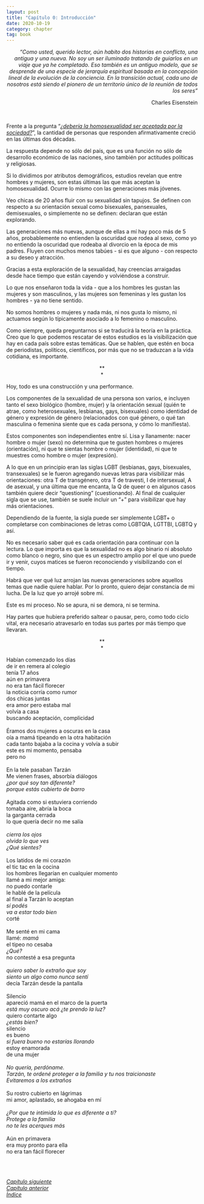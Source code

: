 ```yaml
---
layout: post
title: "Capítulo 0: Introducción"
date: 2020-10-19
category: chapter
tag: book
---
```


<p style="text-align: right">
<em>“Como usted, querido lector, aún habito dos historias en conflicto, una antigua y una nueva. No soy un ser iluminado tratando de guiarlos en un viaje que ya he completado. Eso también es un antiguo modelo, que se desprende de una especie de jerarquía espiritual basada en la concepción lineal de la evolución de la conciencia. En la transición actual, cada uno de nosotros está siendo el pionero de un territorio único de la reunión de todos los seres”</em></p>


<p style="text-align: right">
Charles Eisenstein</p>
<br>

Frente a la pregunta “_[¿debería la homosexualidad ser aceptada por la sociedad?](https://www.pewresearch.org/global/2020/06/25/global-divide-on-homosexuality-persists/)_”, la cantidad de personas que responden afirmativamente creció en las últimas dos décadas.

La respuesta depende no sólo del país, que es una función no sólo de desarrollo económico de las naciones, sino también por actitudes políticas y religiosas.

Si lo dividimos por atributos demográficos, estudios revelan que entre hombres y mujeres, son estas últimas las que más aceptan la homosexualidad. Ocurre lo mismo con las generaciones más jóvenes.

Veo chicas de 20 años fluir con su sexualidad sin tapujos. Se definen con respecto a su orientación sexual como bisexuales, pansexuales, demisexuales, o simplemente no se definen: declaran que están explorando.

Las generaciones más nuevas, aunque de ellas a mí hay poco más de 5 años, probablemente no entienden la oscuridad que rodea al sexo, como yo no entiendo la oscuridad que rodeaba al divorcio en la época de mis padres. Fluyen con muchos menos tabúes - si es que alguno - con respecto a su deseo y atracción.

Gracias a esta exploración de la sexualidad, hay creencias arraigadas desde hace tiempo que están cayendo y volviéndose a construir.

Lo que nos enseñaron toda la vida - que a los hombres les gustan las mujeres y son masculinos, y las mujeres son femeninas y les gustan los hombres - ya no tiene sentido.

No somos hombres o mujeres y nada más, ni nos gusta lo mismo, ni actuamos según lo típicamente asociado a lo femenino o masculino.

Como siempre, queda preguntarnos si se traducirá la teoría en la práctica. Creo que lo que podemos rescatar de estos estudios es la visibilización que hay en cada país sobre estas temáticas. Que se hablen, que estén en boca de periodistas, políticos, científicos, por más que no se traduzcan a la vida cotidiana, es importante.

<p style="text-align: center;">
**<br>
*<br>
</p>


Hoy, todo es una construcción y una performance.

Los componentes de la sexualidad de una persona son varios, e incluyen tanto el sexo biológico (hombre, mujer) y la orientación sexual (quién te atrae, como heterosexuales, lesbianas, gays, bisexuales) como identidad de género y expresión de género (relacionados con qué género, o qué tan masculina o femenina siente que es cada persona, y cómo lo manifiesta).

Estos componentes son independientes entre sí. Lisa y llanamente: nacer hombre o mujer (sexo) no determina que te gusten hombres o mujeres (orientación), ni que te sientas hombre o mujer (identidad), ni que te muestres como hombre o mujer (expresión).

A lo que en un principio eran las siglas LGBT (lesbianas, gays, bisexuales, transexuales) se le fueron agregando nuevas letras para visibilizar más orientaciones: otra T de transgénero, otra T de travesti, I de intersexual, A de asexual, y una última que me encanta, la Q de queer o en algunos casos también quiere decir “questioning” (cuestionando). Al final de cualquier sigla que se use, también se suele incluir un “+” para visibilizar que hay más orientaciones.

Dependiendo de la fuente, la sigla puede ser simplemente LGBT+ o completarse con combinaciones de letras como LGBTQIA, LGTTBI, LGBTQ y así.

No es necesario saber qué es cada orientación para continuar con la lectura. Lo que importa es que la sexualidad no es algo binario ni absoluto como blanco o negro, sino que es un espectro amplio por el que uno puede ir y venir, cuyos matices se fueron reconociendo y visibilizando con el tiempo.

Habrá que ver qué luz arrojan las nuevas generaciones sobre aquellos temas que nadie quiere hablar. Por lo pronto, quiero dejar constancia de mi lucha. De la luz que yo arrojé sobre mí.

Este es mi proceso. No se apura, ni se demora, ni se termina.

Hay partes que hubiera preferido saltear o pausar, pero, como todo ciclo vital, era necesario atravesarlo en todas sus partes por más tiempo que llevaran.

<p style="text-align: center;">
**<br>
*<br>
</p>


Habían comenzado los días<br>
de ir en remera al colegio<br>
tenía 17 años<br>
aún en primavera<br>
no era tan fácil florecer<br>
la noticia corría como rumor<br>
dos chicas juntas<br>
era amor pero estaba mal<br>
volvía a casa<br>
buscando aceptación, complicidad<br>
<br>
Éramos dos mujeres a oscuras en la casa<br>
oía a mamá tipeando en la otra habitación<br>
cada tanto bajaba  a la cocina y volvía a subir<br>
este es mi momento, pensaba<br>
pero no<br>
<br>
En la tele pasaban Tarzán<br>
Me vienen frases, absorbía  diálogos<br>
_¿por qué soy tan diferente?_<br>
_porque estás cubierto de barro_<br>
<br>
Agitada como si estuviera corriendo<br>
tomaba aire, abría la boca<br>
la garganta cerrada<br>
lo que quería decir no me salía<br>
<br>
_cierra los ojos_<br>
_olvida lo que ves_<br>
_¿Qué sientes?_<br>
<br>
Los latidos de mi corazón<br>
el tic tac en la cocina<br>
los hombres llegarían en cualquier momento<br>
llamé a mi mejor amiga:<br>
no puedo contarle<br>
le hablé de la película<br>
al final a Tarzán lo aceptan<br>
_sí podés_<br>
_va a estar todo bien_<br>
corté<br>
<br>
Me senté en mi cama<br>
llamé: _mamá_<br>
el tipeo no cesaba<br>
_¿Qué?_<br>
no contesté a esa  pregunta<br>
<br>
_quiero saber lo extraño que soy_<br>
_siento un algo como nunca sentí_<br>
decía Tarzán desde la pantalla<br>
<br>
Silencio<br>
apareció mamá  en el marco de la puerta<br>
_está muy oscuro acá ¿te prendo la luz?_<br>
quiero contarte algo<br>
_¿estás bien?_<br>
silencio<br>
es bueno<br>
_si fuera bueno no estarías llorando_<br>
estoy enamorada<br>
de una mujer<br>
<br>
_No quería, perdóname._<br>
_Tarzán, te ordené proteger a la familia y tu nos traicionaste_<br>
_Evitaremos a los extraños_<br>
<br>
Su rostro cubierto en lágrimas<br>
mi amor, aplastado, se ahogaba en mí<br>
<br>
_¿Por que te intimida lo que es diferente a ti?_<br>
_Protege a la familia_<br>
_no te les acerques más_<br>
<br>
Aún en primavera<br>
era muy pronto para ella<br>
no era tan fácil florecer<br>


<br>
<br>

_[Capítulo siguiente](https://youngdel.fi/posts/chapter/2020/10/19/capitulo-1/)_<br>
_[Capítulo anterior](https://youngdel.fi/posts/chapter/2020/10/19/prologo/)_<br>
_[Índice](https://youngdel.fi/book.html)_

